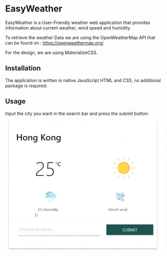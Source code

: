 # EasyWeather
EasyWeather is a User-Friendly weather web application that provides information about current weather, wind speed and humidity.

To retrieve the weather Data we are using the OpenWeatherMap API that can be found on : https://openweathermap.org/

For the design, we are using MaterializeCSS.
## Installation
The application is written in native JavaScript HTML and CSS, no additional package is required. 

## Usage

Input the city you want in the search bar and press the submit button:

![Alt Text](ReadmeGifs/gif1.gif)


